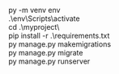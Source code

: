 py -m venv env  <br>
.\env\Scripts\activate  <br>
cd .\myproject\  <br>
pip install -r .\requirements.txt  <br>
py manage.py makemigrations  <br>
py manage.py migrate  <br>
py manage.py runserver  <br>
